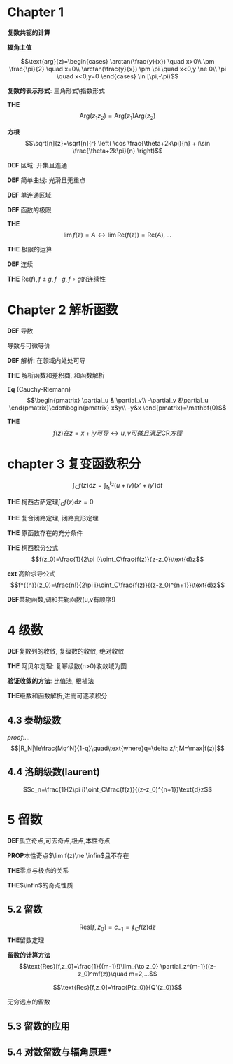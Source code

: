 # Chapter 1

**复数共轭的计算**

**辐角主值**

$$\text{arg}(z)=\begin{cases}
    \arctan(\frac{y}{x}) \quad x>0\\
    \pm \frac{\pi}{2} \quad x=0\\
    \arctan(\frac{y}{x}) \pm \pi \quad x<0,y \ne 0\\
    \pi \quad x<0,y=0
\end{cases} \in [\pi,-\pi)$$

**复数的表示形式**: 三角形式\指数形式

**THE** 
$$\text{Arg}(z_1z_2)=\text{Arg}(z_1)\text{Arg}(z_2)$$

**方根**
$$\sqrt[n]{z}=\sqrt[n]{r} \left( \cos \frac{\theta+2k\pi}{n} + i\sin \frac{\theta+2k\pi}{n} \right)$$

**DEF** 区域: 开集且连通

**DEF** 简单曲线: 光滑且无重点

**DEF** 单连通区域

**DEF** 函数的极限

**THE**
$$\lim f(z)=A \leftrightarrow \lim \text{Re}(f(z))=\text{Re}(A),...$$

**THE** 极限的运算

**DEF** 连续

**THE** $\text{Re}(f),f \pm g,f\cdot g,f \circ g$的连续性

# Chapter 2 解析函数

**DEF** 导数

导数与可微等价

**DEF** 解析: 在领域内处处可导

**THE** 解析函数和差积商, 和函数解析

**Eq** (Cauchy-Riemann) 
$$\begin{pmatrix}
    \partial_u & \partial_v\\
    -\partial_v &\partial_u
\end{pmatrix}\cdot\begin{pmatrix}
    x&y\\
    -y&x
\end{pmatrix}=\mathbf{0}$$

**THE** 
$$f(z) 在 z=x+iy可导\leftrightarrow u,v可微且满足\text{CR}方程$$

# chapter 3 复变函数积分

$$\int_C f(z)\text{d}z=\int_{t_1}^{t_2} (u+iv)(x'+iy')\text{d}t$$

**THE** 柯西古萨定理$\int_C f(z)\text{d}z=0$

**THE** 复合闭路定理, 闭路变形定理

**THE** 原函数存在的充分条件

**THE** 柯西积分公式
$$f(z_0)=\frac{1}{2\pi i}\oint_C\frac{f(z)}{z-z_0}\text{d}z$$

**ext** 高阶求导公式
$$f^{(n)}(z_0)=\frac{n!}{2\pi i}\oint_C\frac{f(z)}{(z-z_0)^{n+1}}\text{d}z$$

**DEF**共轭函数,调和共轭函数(u,v有顺序!)

# 4 级数

**DEF**复数列的收敛, 复级数的收敛, 绝对收敛

**THE** 阿贝尔定理: 复幂级数(n>0)收敛域为圆

**验证收敛的方法**: 比值法, 根植法

**THE**级数和函数解析,进而可逐项积分

## 4.3 泰勒级数
*proof:...*
$$|R_N|\le\frac{Mq^N}{1-q}\quad\text{where}q=\delta z/r,M=\max|f(z)|$$

## 4.4 洛朗级数(laurent)
$$c_n=\frac{1}{2\pi i}\oint_C\frac{f(z)}{(z-z_0)^{n+1}}\text{d}z$$

# 5 留数
**DEF**孤立奇点,可去奇点,极点,本性奇点

**PROP**本性奇点$\lim f(z)\ne \infin$且不存在

**THE**零点与极点的关系

**THE**$\infin$的奇点性质

## 5.2 留数
$$\text{Res}[f,z_0]=c_{-1}=\oint_C f(z)\text{d}z$$
**THE**留数定理

**留数的计算方法**
$$\text{Res}[f,z_0]=\frac{1}{(m-1)!}\lim_{\to z_0} \partial_z^{m-1}((z-z_0)^mf(z))\quad m=2,...$$

$$\text{Res}[f,z_0]=\frac{P(z_0)}{Q'(z_0)}$$

无穷远点的留数

## 5.3 留数的应用

## 5.4 对数留数与辐角原理\*
